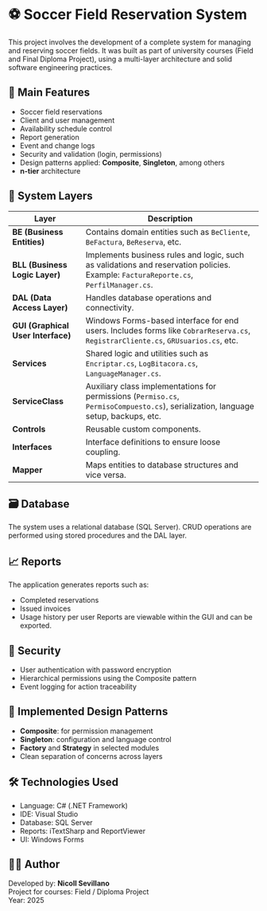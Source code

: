 # ⚽ Soccer Field Reservation System
This project involves the development of a complete system for managing and reserving soccer fields. 
It was built as part of university courses (Field and Final Diploma Project), using a multi-layer 
architecture and solid software engineering practices.

## 📌 Main Features
- Soccer field reservations
- Client and user management
- Availability schedule control
- Report generation
- Event and change logs
- Security and validation (login, permissions)
- Design patterns applied: **Composite**, **Singleton**, among others
- **n-tier** architecture

## 🧱 System Layers
| Layer | Description |
|-------|-------------|
| **BE (Business Entities)** | Contains domain entities such as `BeCliente`, `BeFactura`, `BeReserva`, etc. |
| **BLL (Business Logic Layer)** | Implements business rules and logic, such as validations and reservation policies. Example: `FacturaReporte.cs`, `PerfilManager.cs`. |
| **DAL (Data Access Layer)** | Handles database operations and connectivity. |
| **GUI (Graphical User Interface)** | Windows Forms-based interface for end users. Includes forms like `CobrarReserva.cs`, `RegistrarCliente.cs`, `GRUsuarios.cs`, etc. |
| **Services** | Shared logic and utilities such as `Encriptar.cs`, `LogBitacora.cs`, `LanguageManager.cs`. |
| **ServiceClass** | Auxiliary class implementations for permissions (`Permiso.cs`, `PermisoCompuesto.cs`), serialization, language setup, backups, etc. |
| **Controls** | Reusable custom components. |
| **Interfaces** | Interface definitions to ensure loose coupling. |
| **Mapper** | Maps entities to database structures and vice versa. |

## 🗃️ Database
The system uses a relational database (SQL Server). CRUD operations are performed using stored procedures and the DAL layer.

## 📈 Reports
The application generates reports such as:
- Completed reservations
- Issued invoices
- Usage history per user
Reports are viewable within the GUI and can be exported.

## 🔐 Security
- User authentication with password encryption
- Hierarchical permissions using the Composite pattern
- Event logging for action traceability

## 🧠 Implemented Design Patterns
- **Composite**: for permission management
- **Singleton**: configuration and language control
- **Factory** and **Strategy** in selected modules
- Clean separation of concerns across layers

## 🛠️ Technologies Used
- Language: C# (.NET Framework)
- IDE: Visual Studio
- Database: SQL Server
- Reports: iTextSharp and ReportViewer
- UI: Windows Forms

## 👨‍💻 Author
Developed by: **Nicoll Sevillano**  
Project for courses: Field / Diploma Project  
Year: 2025
